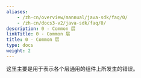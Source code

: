 ```yaml
---
aliases:
    - /zh-cn/overview/mannual/java-sdk/faq/0/
    - /zh-cn/docs3-v2/java-sdk/faq/0/
description: 0 - Common 层
linkTitle: 0 - Common 层
title: 0 - Common 层
type: docs
weight: 2
---
```







这里主要是用于表示各个层通用的组件上所发生的错误。